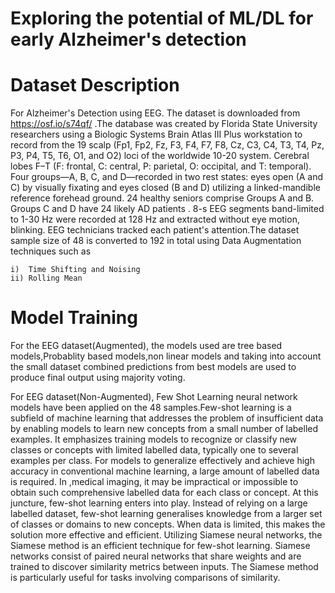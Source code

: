 # Exploring the potential of ML/DL for early Alzheimer's detection

# Dataset Description 
For Alzheimer's Detection using EEG. The dataset is downloaded from https://osf.io/s74qf/ .The database was created by Florida State University researchers using a Biologic Systems Brain Atlas III Plus workstation to record from the 19 scalp (Fp1, Fp2, Fz, F3, F4, F7, F8, Cz, C3, C4, T3, T4, Pz, P3, P4, T5, T6, O1, and O2) loci of the worldwide 10-20 system. Cerebral lobes F–T (F: frontal, C: central, P: parietal, O: occipital, and T: temporal). Four groups—A, B, C, and D—recorded in two rest states: eyes open (A and C) by visually fixating and eyes closed (B and D) utilizing a linked-mandible reference forehead ground. 24 healthy seniors comprise Groups A and B. Groups C and D have 24 likely AD patients . 8-s EEG segments band-limited to 1-30 Hz were recorded at 128 Hz and extracted without eye motion, blinking. EEG technicians tracked each patient's attention.The dataset sample size of 48 is converted to 192 in total using Data Augmentation techniques such as  
  
    i)  Time Shifting and Noising  
    ii) Rolling Mean   

  
# Model Training

For the EEG dataset(Augmented), the models used are tree based models,Probablity based models,non linear models and taking into account the small dataset combined predictions from best models are used to produce final output using majority voting.  

For EEG dataset(Non-Augmented), Few Shot Learning neural network models have been applied on the 48 samples.Few-shot learning is a subfield of machine learning that addresses the problem of insufficient data by enabling models to learn new concepts from a small number of labelled examples. It emphasizes training models to recognize or classify new classes or concepts with limited labelled data, typically one to several examples per class. For models to generalize effectively and achieve high accuracy in conventional machine learning, a large amount of labelled data is required. In ,medical imaging, it may be impractical or impossible to obtain such comprehensive labelled data for each class or concept. At this juncture, few-shot learning enters into play.
Instead of relying on a large labelled dataset, few-shot learning generalises knowledge from a larger set of classes or domains to new concepts. When data is limited, this makes the solution more effective and efficient. Utilizing Siamese neural networks, the Siamese method is an efficient technique for few-shot learning. Siamese networks consist of paired neural networks that share weights and are trained to discover similarity metrics between inputs. The Siamese method is particularly useful for tasks involving comparisons of similarity.

  

